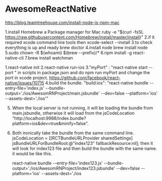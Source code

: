 # AwesomeReactNative
http://blog.teamtreehouse.com/install-node-js-npm-mac

1.install Homebrew a Package manager for Mac
    ruby -e "$(curl -fsSL https://raw.githubusercontent.com/Homebrew/install/master/install)"
2.if it required xcode command line tools then
    xcode-select --install
3.to check everything is up and ready
    brew doctor
4.install node
    brew install node
5.sudo chown -R $(whoami) $(brew --prefix)/*
6.npm install -g react-native-cli
7.brew install watchman 

1.react-native init <Project Name>
2.react-native run-ios
3."myPort" : "react-native start --port "  in scripts in package.json and do npm run myPort and change the port in xcode project.
https://github.com/facebook/react-native/issues/10715
4.build the bundle.
"build:ios": "react-native bundle --entry-file='index.js' --bundle-output='./ios/AwesomRNProject/main.jsbundle' --dev=false --platform='ios' --assets-dest='./ios'"

5. When the local server is not running, it will be loading the bundle from main.jsbundle,
   otherwise it will load from the jsCodeLocation "http://localhost:9988/index.bundle?platform=ios&dev=true&minify=false".

6. Both ironically take the bundle from the same command line. 
   jsCodeLocation = [[RCTBundleURLProvider sharedSettings] jsBundleURLForBundleRoot:@"index123" fallbackResource:nil];
   then it will look for index123 file and then build the bundle with the same name. it would be like this.

   react-native bundle --entry-file='index123.js' --bundle-output='./ios/AwesomRNProject/index123.jsbundle' --dev=false --platform='ios' --assets-dest='./ios
